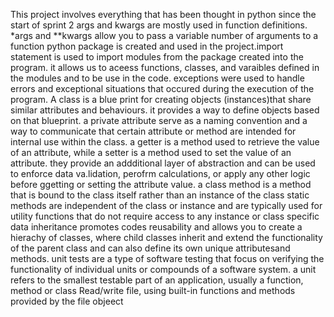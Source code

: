 This project involves everything that has been thought in python since the start of sprint 2
args and kwargs are mostly used in function definitions. *args and **kwargs allow you to pass a variable number of arguments to a function
python package is created and used in the project.import statement is used to import modules from the package created into the program. it allows us to aceess functions, classes, and varaibles defined in the modules and to be use in the code.
exceptions were used to handle errors and exceptional situations that occured during the execution of the program.
A class is a blue print for creating objects (instances)that share similar attributes and behaviours. it provides a way to define objects based on that blueprint.
a private attribute serve as a naming convention and a way to communicate that certain attribute or method are intended for internal use within the class.
a getter is a method used to retrieve the value of an attribute, while a setter is a method used to set the value of an attribute. they provide an addditional layer of abstraction and can be used to enforce data va.lidation, perofrm calculations, or apply any other logic before ggetting or setting the attribute value. 
a class method is a method that is bound to the class itself rather than an instance of the class
static methods are independent of the class or instance and are typically used for utility functions that do not require access to any instance or class specific data
inheritance promotes codes reusability and allows you to create a hierachy of classes, where child classes inherit and extend the functionality of the parent class and can also define its own unique attributesand methods.
unit tests are a type of software testing that focus on verifying the functionality of individual units or compounds of a software system.
a unit refers to the smallest testable part of an application, usually a function, method or class
Read/write file, using built-in functions and methods provided by the file objeect
